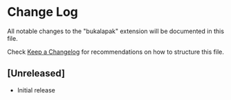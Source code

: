 # Change Log

All notable changes to the "bukalapak" extension will be documented in this file.

Check [Keep a Changelog](http://keepachangelog.com/) for recommendations on how to structure this file.

## [Unreleased]

- Initial release

